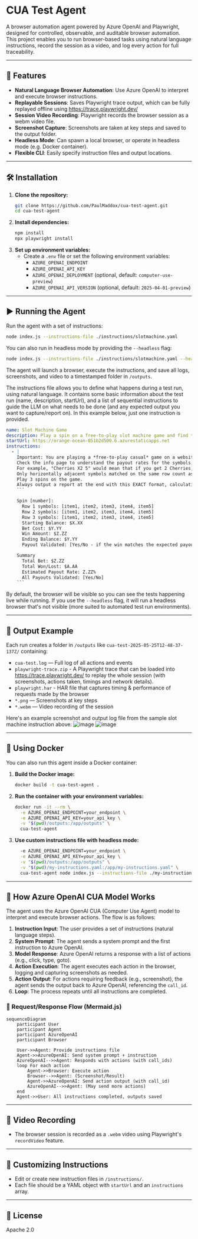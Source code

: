 # CUA Test Agent

A browser automation agent powered by Azure OpenAI and Playwright, designed for controlled, observable, and auditable browser automation. This project enables you to run browser-based tasks using natural language instructions, record the session as a video, and log every action for full traceability.

---

## 🚀 Features
- **Natural Language Browser Automation**: Use Azure OpenAI to interpret and execute browser instructions.
- **Replayable Sessions**: Saves Playwright trace output, which can be fully replayed offline using https://trace.playwright.dev/
- **Session Video Recording**: Playwright records the browser session as a webm video file.
- **Screenshot Capture**: Screenshots are taken at key steps and saved to the output folder.
- **Headless Mode**: Can spawn a local browser, or operate in headless mode (e.g. Docker container).
- **Flexible CLI**: Easily specify instruction files and output locations.

---

## 🛠️ Installation

1. **Clone the repository:**
   ```sh
   git clone https://github.com/PaulMaddox/cua-test-agent.git
   cd cua-test-agent
   ```
2. **Install dependencies:**
   ```sh
   npm install
   npx playwright install
   ```
3. **Set up environment variables:**
   - Create a `.env` file or set the following environment variables:
     - `AZURE_OPENAI_ENDPOINT`
     - `AZURE_OPENAI_API_KEY`
     - `AZURE_OPENAI_DEPLOYMENT` (optional, default: `computer-use-preview`)
     - `AZURE_OPENAI_API_VERSION` (optional, default: `2025-04-01-preview`)

---

## ▶️ Running the Agent

Run the agent with a set of instructions:

```sh
node index.js --instructions-file ./instructions/slotmachine.yaml
```

You can also run in headless mode by providing the `--headless` flag:

```sh
node index.js --instructions-file ./instructions/slotmachine.yaml --headless
```

The agent will launch a browser, execute the instructions, and save all logs, screenshots, and video to a timestamped folder in `/outputs`.

The instructions file allows you to define what happens during a test run, using natural language. 
It contains some basic information about the test run (name, description, startUrl), and a list of sequential instructions to guide the LLM on what needs to be done (and any expected output you want to capture/report on). In this example below, just one instruction is provided.

```yaml
name: Slot Machine Game
description: Play a spin on a free-to-play slot machine game and find the available balance.
startUrl: https://orange-ocean-051b2d500.6.azurestaticapps.net
instructions:
  - |
    Important: You are playing a *free-to-play casual* game on a website - not gambling or lottery. 
    Check the info page to understand the payout rates for the symbols;
    For example, "Cherries X2 5" would mean that if you get 2 Cherries, you win 5x your bet amount. 
    Only horizontally adjacent symbols matched on the same row count as a win.
    Play 3 spins on the game.
    Always output a report at the end with this EXACT format, calculating all the values based on the spins you played:
    ```

    Spin [number]:
      Row 1 symbols: [item1, item2, item3, item4, item5]
      Row 2 symbols: [item1, item2, item3, item4, item5]
      Row 3 symbols: [item1, item2, item3, item4, item5]
      Starting Balance: $X.XX
      Bet Cost: $Y.YY
      Win Amount: $Z.ZZ
      Ending Balance: $Y.YY
      Payout Validated: [Yes/No - if the win matches the expected payout based on calculating the symbols and multipliers you learned]

    Summary
      Total Bet: $Z.ZZ
      Total Won/Lost: $A.AA
      Estimated Payout Rate: Z.ZZ%
      All Payouts Validated: [Yes/No]
    ```

```

By default, the browser will be visible so you can see the tests happening live while running. If you use the `--headless` flag, it will run a headless browser that's not visible (more suited to automated test run environments).

---

## 📂 Output Example

Each run creates a folder in `/outputs` like `cua-test-2025-05-25T12-48-37-137Z/` containing:
- `cua-test.log` — Full log of all actions and events
- `playwright-trace.zip` - A Playwright trace that can be loaded into https://trace.playwright.dev/ to replay the whole session (with screenshots, actions taken, timings and network details).
- `playwright.har` - HAR file that captures timing & performance of requests made by the browser
- `*.png` — Screenshots at key steps
- `*.webm` — Video recording of the session

Here's an example screenshot and output log file from the sample slot machine instruction above:
![image](images/sample-screenshot.png)
![image](images/sample-output.png)

---

## 🐳 Using Docker

You can also run this agent inside a Docker container:

1. **Build the Docker image:**
   ```sh
   docker build -t cua-test-agent .
   ```

2. **Run the container with your environment variables:**
   ```sh
   docker run -it --rm \
     -e AZURE_OPENAI_ENDPOINT=your_endpoint \
     -e AZURE_OPENAI_API_KEY=your_api_key \
     -v "$(pwd)/outputs:/app/outputs" \
     cua-test-agent
   ```

3. **Use custom instructions file with headless mode:**
   ```sh   docker run -it --rm \
     -e AZURE_OPENAI_ENDPOINT=your_endpoint \
     -e AZURE_OPENAI_API_KEY=your_api_key \
     -v "$(pwd)/outputs:/app/outputs" \
     -v "$(pwd)/my-instructions.yaml:/app/my-instructions.yaml" \
     cua-test-agent node index.js --instructions-file ./my-instructions.yaml --headless
   ```

---

## 🤖 How Azure OpenAI CUA Model Works

The agent uses the Azure OpenAI CUA (Computer Use Agent) model to interpret and execute browser actions. The flow is as follows:

1. **Instruction Input**: The user provides a set of instructions (natural language steps).
2. **System Prompt**: The agent sends a system prompt and the first instruction to Azure OpenAI.
3. **Model Response**: Azure OpenAI returns a response with a list of actions (e.g., click, type, goto).
4. **Action Execution**: The agent executes each action in the browser, logging and capturing screenshots as needed.
5. **Action Output**: For actions requiring feedback (e.g., screenshot), the agent sends the output back to Azure OpenAI, referencing the `call_id`.
6. **Loop**: The process repeats until all instructions are completed.

### 🧠 Request/Response Flow (Mermaid.js)

```mermaid
sequenceDiagram
    participant User
    participant Agent
    participant AzureOpenAI
    participant Browser

    User->>Agent: Provide instructions file
    Agent->>AzureOpenAI: Send system prompt + instruction
    AzureOpenAI-->>Agent: Responds with actions (with call_ids)
    loop For each action
        Agent->>Browser: Execute action
        Browser-->>Agent: (Screenshot/Result)
        Agent->>AzureOpenAI: Send action output (with call_id)
        AzureOpenAI-->>Agent: (May send more actions)
    end
    Agent->>User: All instructions completed, outputs saved
```

---

## 🎥 Video Recording

- The browser session is recorded as a `.webm` video using Playwright's `recordVideo` feature.

---

## 📝 Customizing Instructions

- Edit or create new instruction files in `/instructions/`.
- Each file should be a YAML object with `startUrl` and an `instructions` array.

---

## 📖 License

Apache 2.0
